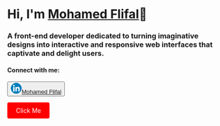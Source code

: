 <h1>Hi, I'm <a target="_blank" href="https://mohamedflifal.netlify.app/">Mohamed Flifal</a>👋</h1>

<h3>A front-end developer dedicated to turning imaginative designs into interactive and responsive web interfaces that captivate and delight users.</h3>

<article>
<h4>Connect with me:</h4>
<button ><a  target="_blank" href="https://www.linkedin.com/in/mohamed-flifal/"><img height="25px" width="25px" src="./LinkedIn_icon_circle.svg.png" alt="In">Mohamed Flifal</a></button>
</article>

<a href="https://www.example.com" class="button">Click Me</a>

<style>
.button {
  display: inline-block;
  padding: 10px 20px;
  background-color: red;
  color: white;
  border-radius: 4px;
  text-decoration: none;
  border: none;
}
</style>
